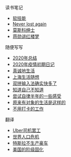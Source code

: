 读书笔记
* [软技能](books/软技能)
* [Never lost again](books/谷歌方法)
* [莫斯科绅士](books/莫斯科绅士)
* [蒋勋讲红楼梦](books/蒋勋讲红楼梦)

随便写写
* [2020年总结](posts/2020年总结)
* [2020年疫情初期日记](posts/2020年疫情初期日记)
* [真诚地生活](posts/真诚地生活)
* [上海生活随想](posts/上海生活随想)
* [双拼输入法确实快多了](posts/双拼输入法确实快多了)
* [知道自己不知道](posts/知道自己不知道)
* [尝试自律半年的一些感受](posts/尝试自律半年的一些感受)
* [原来有对象的生活是这样的](posts/原来有对象的生活是这样的)
* [不用打卡的工作](posts/不用打卡的工作)

翻译
* [Uber司机罢工](translations/Uber司机罢工)
* [世界人口危机](translations/世界人口危机)
* [特斯拉不生产豪车](translations/特斯拉不生产豪车)
* [美国的阶级固化](translations/美国的阶级固化)
